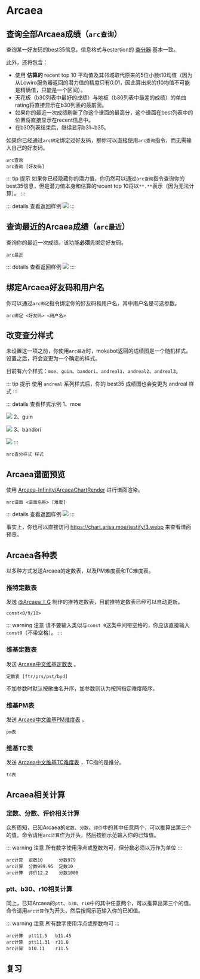 # Arcaea

## 查询全部Arcaea成绩（`arc查询`）

查询某一好友码的best35信息，信息格式与estertion的 [查分器](https://redive.estertion.win/arcaea/probe/) 基本一致。

此外，还将包含：

 - 使用 **估算的** recent top 10 平均值及其邻域取代原来的5位小数t10均值（因为从Lowiro服务器返回的潜力值的精度只有0.01，因此算出来的t10均值不可能是精确值，只能是一个区间）。
 - 天花板（b30列表中最好的成绩）与地板（b30列表中最差的成绩）的单曲rating将直接显示在b30列表的最前面。
 - 如果你的最近一次成绩刷新了你这个谱面的最高分，这个谱面在best列表中的位置将直接显示在recent信息中。
 - 在b30列表结束后，继续显示b31~b35。

如果你已经通过`arc绑定`绑定过好友码，那你可以直接使用`arc查询`指令，而无需输入自己的好友码。

```
arc查询
arc查询 [好友码]
```

::: tip 提示
如果你已经隐藏你的潜力值，你仍然可以通过`arc查询`指令查询你的best35信息，但是潜力值本身和估算的recent top 10将以`**.**`表示（因为无法计算）。
:::

::: details 查看返回样例
![](./images/mb2pkg_arcaea/b30_example.jpg)
:::

## 查询最近的Arcaea成绩（`arc最近`）

查询你的最近一次成绩。该功能**必须**先绑定好友码。

```
arc最近
```

::: details 查看返回样例
![](./images/mb2pkg_arcaea/guin_example.jpg)
:::

## 绑定Arcaea好友码和用户名

你可以通过`arc绑定`指令绑定你的好友码和用户名，其中用户名是可选参数。

```
arc绑定 <好友码> <用户名>
```

## 改变查分样式

未设置这一项之前，你使用`arc最近`时，mokabot返回的成绩图是一个随机样式。设置之后，将会变更为一个确定的样式。

目前有六个样式：`moe`、`guin`、`bandori`、`andreal1`、`andreal2`、`andreal3`。

::: tip 提示
使用 `andreal` 系列样式后，你的 best35 成绩图也会变更为 andreal 样式
:::

::: details 查看样式示例
1、moe

![](./images/mb2pkg_arcaea/moe_example.jpg)
2、guin

![](./images/mb2pkg_arcaea/guin_example.jpg)
3、bandori

![](./images/mb2pkg_arcaea/bandori_example.jpg)
:::

```
arc查分样式 样式
```

## Arcaea谱面预览

使用 [Arcaea-Infinity/ArcaeaChartRender](https://github.com/Arcaea-Infinity/ArcaeaChartRender) 进行谱面渲染。

```
arc谱面 <谱面名称> [难度]
```

::: details 查看返回样例
![](https://chart.arisa.moe/testify/3.webp)
:::

事实上，你也可以直接访问 https://chart.arisa.moe/testify/3.webp 来查看谱面预览。

## Arcaea各种表

以多种方式发送Arcaea的定数表，以及PM难度表和TC难度表。

### 推特定数表

发送 [@Arcaea_I_G](https://twitter.com/Arcaea_I_G) 制作的推特定数表，目前推特定数表已经可以自动更新。

```
const<8/9/10>
```

::: warning 注意
请不要输入类似与`const 9`这类中间带空格的，你应该直接输入`const9`（不带空格）。
:::

### 维基定数表

发送 [Arcaea中文维基定数表](https://wiki.arcaea.cn/index.php/%E5%AE%9A%E6%95%B0%E8%A1%A8) 。

```
定数表 [ftr/prs/pst/byd]
```

不加参数时默认按歌曲名升序，加参数则认为按照指定难度降序。

### 维基PM表

发送 [Arcaea中文维基PM难度表](https://wiki.arcaea.cn/index.php/PM%E9%9A%BE%E5%BA%A6%E8%A1%A8)  。

```
pm表
```

### 维基TC表

发送 [Arcaea中文维基TC难度表](https://wiki.arcaea.cn/index.php/TC%E9%9A%BE%E5%BA%A6%E8%A1%A8) ，TC指的是推分。

```
tc表
```

## Arcaea相关计算

### 定数、分数、评价相关计算

众所周知，已知Arcaea的`定数`、`分数`、`评价`中的其中任意两个，可以推算出第三个的值。命令请用`arc计算`作为开头，然后按照示范输入你的已知值。

::: warning 注意
所有数字使用浮点或整数均可，但分数必须以万作为单位
:::

```
arc计算  定数10      分数979
arc计算  分数999.95  定数10
arc计算  评价12.2    分数1000
```

### ptt、b30、r10相关计算

同上，已知Arcaea的`ptt`、`b30`、`r10`中的其中任意两个，可以推算出第三个的值。命令请用`arc计算`作为开头，然后按照示范输入你的已知值。

::: warning 注意
所有数字使用浮点或整数均可
:::

```
arc计算  ptt11.5   b11.45
arc计算  ptt11.31  r11.8
arc计算  b10.11    r11.5
```

## 复习

<ClientOnly>
  <Messenger :messages="[
    { position: 'right', msg: 'arc绑定 114514191' },
    { position: 'left', msg: '已将QQ:123456789成功绑定至Arcaea好友码:114514191\n用户名：Tadokoro (uid:114514)\n潜力值：12.85' }, 
    { position: 'right', msg: 'arc查询' },
    { position: 'left', msg: '【12.85 ⭐⭐.jpg】' }, 
    { position: 'right', msg: 'arc最近' },
    { position: 'left', msg: '【Tempestissimo (BYD 11) 10001540 FPM.jpg】' }, 
    { position: 'right', msg: 'arc查分样式 guin' },
    { position: 'left', msg: 'QQ 12345678 的arcaea最近成绩图的样式已设置为 guin' },
    { position: 'right', msg: 'arc谱面 testify byd' },
    { position: 'left', msg: '【testify_3.webp】' }, 
    { position: 'right', msg: 'const10' },
    { position: 'left', msg: '【const10.jpg】' }, 
    { position: 'right', msg: '定数表' },
    { position: 'left', msg: '【维基定数表.jpg】' }, 
    { position: 'right', msg: '定数表 ftr' },
    { position: 'left', msg: '【按ftr降序的维基定数表.jpg】' }, 
    { position: 'right', msg: 'pm表' },
    { position: 'left', msg: '【维基PM表.jpg】' }, 
    { position: 'right', msg: 'tc表' },
    { position: 'left', msg: '【维基TC表.jpg】' }, 
  ]"></Messenger>
</ClientOnly>
